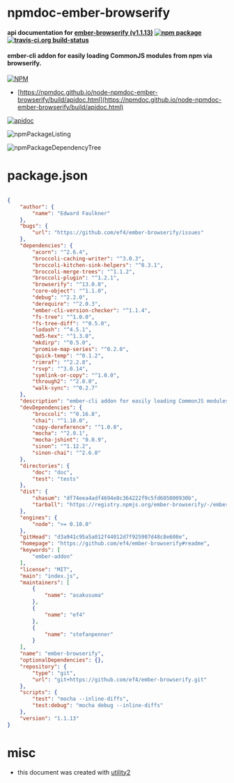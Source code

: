 # npmdoc-ember-browserify

#### api documentation for  [ember-browserify (v1.1.13)](https://github.com/ef4/ember-browserify#readme)  [![npm package](https://img.shields.io/npm/v/npmdoc-ember-browserify.svg?style=flat-square)](https://www.npmjs.org/package/npmdoc-ember-browserify) [![travis-ci.org build-status](https://api.travis-ci.org/npmdoc/node-npmdoc-ember-browserify.svg)](https://travis-ci.org/npmdoc/node-npmdoc-ember-browserify)

#### ember-cli addon for easily loading CommonJS modules from npm via browserify.

[![NPM](https://nodei.co/npm/ember-browserify.png?downloads=true&downloadRank=true&stars=true)](https://www.npmjs.com/package/ember-browserify)

- [https://npmdoc.github.io/node-npmdoc-ember-browserify/build/apidoc.html](https://npmdoc.github.io/node-npmdoc-ember-browserify/build/apidoc.html)

[![apidoc](https://npmdoc.github.io/node-npmdoc-ember-browserify/build/screenCapture.buildCi.browser.%252Ftmp%252Fbuild%252Fapidoc.html.png)](https://npmdoc.github.io/node-npmdoc-ember-browserify/build/apidoc.html)

![npmPackageListing](https://npmdoc.github.io/node-npmdoc-ember-browserify/build/screenCapture.npmPackageListing.svg)

![npmPackageDependencyTree](https://npmdoc.github.io/node-npmdoc-ember-browserify/build/screenCapture.npmPackageDependencyTree.svg)



# package.json

```json

{
    "author": {
        "name": "Edward Faulkner"
    },
    "bugs": {
        "url": "https://github.com/ef4/ember-browserify/issues"
    },
    "dependencies": {
        "acorn": "^2.6.4",
        "broccoli-caching-writer": "^3.0.3",
        "broccoli-kitchen-sink-helpers": "^0.3.1",
        "broccoli-merge-trees": "^1.1.2",
        "broccoli-plugin": "^1.2.1",
        "browserify": "^13.0.0",
        "core-object": "^1.1.0",
        "debug": "^2.2.0",
        "derequire": "^2.0.3",
        "ember-cli-version-checker": "^1.1.4",
        "fs-tree": "^1.0.0",
        "fs-tree-diff": "^0.5.0",
        "lodash": "^4.5.1",
        "md5-hex": "^1.3.0",
        "mkdirp": "^0.5.0",
        "promise-map-series": "^0.2.0",
        "quick-temp": "^0.1.2",
        "rimraf": "^2.2.8",
        "rsvp": "^3.0.14",
        "symlink-or-copy": "^1.0.0",
        "through2": "^2.0.0",
        "walk-sync": "^0.2.7"
    },
    "description": "ember-cli addon for easily loading CommonJS modules from npm via browserify.",
    "devDependencies": {
        "broccoli": "^0.16.8",
        "chai": "^1.10.0",
        "copy-dereference": "^1.0.0",
        "mocha": "^2.0.1",
        "mocha-jshint": "0.0.9",
        "sinon": "^1.12.2",
        "sinon-chai": "^2.6.0"
    },
    "directories": {
        "doc": "doc",
        "test": "tests"
    },
    "dist": {
        "shasum": "df74eea4adf4694e8c364222f9c5fd605000930b",
        "tarball": "https://registry.npmjs.org/ember-browserify/-/ember-browserify-1.1.13.tgz"
    },
    "engines": {
        "node": ">= 0.10.0"
    },
    "gitHead": "d3a941c95a5a012f44012d7f925907d48c8e608e",
    "homepage": "https://github.com/ef4/ember-browserify#readme",
    "keywords": [
        "ember-addon"
    ],
    "license": "MIT",
    "main": "index.js",
    "maintainers": [
        {
            "name": "asakusuma"
        },
        {
            "name": "ef4"
        },
        {
            "name": "stefanpenner"
        }
    ],
    "name": "ember-browserify",
    "optionalDependencies": {},
    "repository": {
        "type": "git",
        "url": "git+https://github.com/ef4/ember-browserify.git"
    },
    "scripts": {
        "test": "mocha --inline-diffs",
        "test:debug": "mocha debug --inline-diffs"
    },
    "version": "1.1.13"
}
```



# misc
- this document was created with [utility2](https://github.com/kaizhu256/node-utility2)
